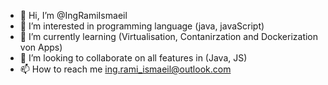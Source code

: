 - 👋 Hi, I’m @IngRamiIsmaeil
- 👀 I’m interested in programming language (java, javaScript)
- 🌱 I’m currently learning (Virtualisation, Contanirzation and Dockerization von Apps)
- 💞️ I’m looking to collaborate on all features in (Java, JS)
- 📫 How to reach me ing.rami_ismaeil@outlook.com

<!---
IngRamiIsmaeil/IngRamiIsmaeil is a ✨ special ✨ repository because its `README.md` (this file) appears on your GitHub profile.
You can click the Preview link to take a look at your changes.
--->
